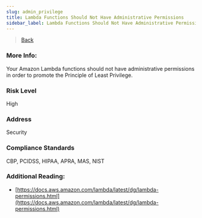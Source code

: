```yaml
---
slug: admin_privilege
title: Lambda Functions Should Not Have Administrative Permissions
sidebar_label: Lambda Functions Should Not Have Administrative Permissions
---
```

> [Back](../../lambdamonitoring)

### More Info:
Your Amazon Lambda functions should not have administrative permissions in order to promote the Principle of Least Privilege.

### Risk Level
High

### Address
Security

### Compliance Standards
CBP, PCIDSS, HIPAA, APRA, MAS, NIST

### Additional Reading:
- [https://docs.aws.amazon.com/lambda/latest/dg/lambda-permissions.html](https://docs.aws.amazon.com/lambda/latest/dg/lambda-permissions.html) 

